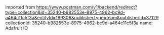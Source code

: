 imported from https://www.postman.com/v1/backend/redirect?type=collection&id=35240-b982553e-8975-4962-bc9d-a464c11c5f3a&entityId=169306&publisherType=team&publisherId=37129
collectionId: 35240-b982553e-8975-4962-bc9d-a464c11c5f3a
name: Adafruit IO